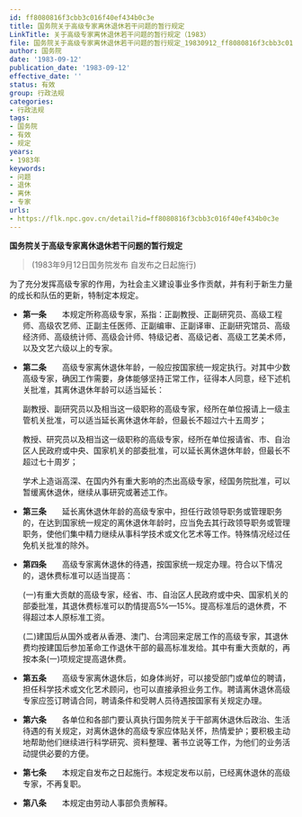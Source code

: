 ```yaml
---
id: ff8080816f3cbb3c016f40ef434b0c3e
title: 国务院关于高级专家离休退休若干问题的暂行规定
LinkTitle: 关于高级专家离休退休若干问题的暂行规定（1983）
file: 国务院关于高级专家离休退休若干问题的暂行规定_19830912_ff8080816f3cbb3c016f40ef434b0c3e.docx
author: 国务院
date: '1983-09-12'
publication_date: '1983-09-12'
effective_date: ''
status: 有效
group: 行政法规
categories:
- 行政法规
tags:
- 国务院
- 有效
- 规定
years:
- 1983年
keywords:
- 问题
- 退休
- 离休
- 专家
urls:
- https://flk.npc.gov.cn/detail?id=ff8080816f3cbb3c016f40ef434b0c3e
---
```


**国务院关于高级专家离休退休若干问题的暂行规定**

> (1983年9月12日国务院发布 自发布之日起施行)

为了充分发挥高级专家的作用，为社会主义建设事业多作贡献，并有利于新生力量的成长和队伍的更新，特制定本规定。

- **第一条**　　本规定所称高级专家，系指：正副教授、正副研究员、高级工程师、高级农艺师、正副主任医师、正副编审、正副译审、正副研究馆员、高级经济师、高级统计师、高级会计师、特级记者、高级记者、高级工艺美术师，以及文艺六级以上的专家。

- **第二条**　　高级专家离休退休年龄，一般应按国家统一规定执行。对其中少数高级专家，确因工作需要，身体能够坚持正常工作，征得本人同意，经下述机关批准，其离休退休年龄可以适当延长：

  副教授、副研究员以及相当这一级职称的高级专家，经所在单位报请上一级主管机关批准，可以适当延长离休退休年龄，但最长不超过六十五周岁；

  教授、研究员以及相当这一级职称的高级专家，经所在单位报请省、市、自治区人民政府或中央、国家机关的部委批准，可以延长离休退休年龄，但最长不超过七十周岁；

  学术上造诣高深、在国内外有重大影响的杰出高级专家，经国务院批准，可以暂缓离休退休，继续从事研究或著述工作。

- **第三条**　　延长离休退休年龄的高级专家中，担任行政领导职务或管理职务的，在达到国家统一规定的离休退休年龄时，应当免去其行政领导职务或管理职务，使他们集中精力继续从事科学技术或文化艺术等工作。特殊情况经过任免机关批准的除外。

- **第四条**　　高级专家离休退休的待遇，按国家统一规定办理。符合以下情况的，退休费标准可以适当提高：

  (一)有重大贡献的高级专家，经省、市、自治区人民政府或中央、国家机关的部委批准，其退休费标准可以酌情提高5%—15%。提高标准后的退休费，不得超过本人原标准工资。

  (二)建国后从国外或者从香港、澳门、台湾回来定居工作的高级专家，其退休费均按建国后参加革命工作退休干部的最高标准发给。其中有重大贡献的，再按本条(一)项规定提高退休费。

- **第五条**　　高级专家离休退休后，如身体尚好，可以接受部门或单位的聘请，担任科学技术或文化艺术顾问，也可以直接承担业务工作。聘请离休退休高级专家应签订聘请合同，聘请条件和受聘人员待遇按国家有关规定办理。

- **第六条**　　各单位和各部门要认真执行国务院关于干部离休退休后政治、生活待遇的有关规定，对离休退休的高级专家应体贴关怀，热情爱护；要积极主动地帮助他们继续进行科学研究、资料整理、著书立说等工作，为他们的业务活动提供必要的方便。

- **第七条**　　本规定自发布之日起施行。本规定发布以前，已经离休退休的高级专家，不再复职。

- **第八条**　　本规定由劳动人事部负责解释。
